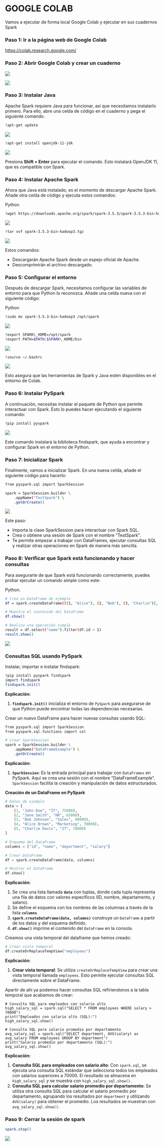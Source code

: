 # GOOGLE COLAB

Vamos a ejecutar de forma local Google Colab y ejecutar en sus cuadernos Spark

### Paso 1: Ir a la página web de Google Colab

<https://colab.research.google.com/>

### Paso 2: Abrir Google Colab y crear un cuaderno 

![](images/Aspose.Words.9722cfa8-9de7-465e-ac6a-73fabd9bf371.013.jpeg)

![](images/Aspose.Words.9722cfa8-9de7-465e-ac6a-73fabd9bf371.014.jpeg)

### Paso 3: Instalar Java

Apache Spark requiere Java para funcionar, así que necesitamos instalarlo primero. Para ello, abre una celda de código en el cuaderno y pega el siguiente comando:


```bash
!apt-get update
```
    

![](images/Aspose.Words.9722cfa8-9de7-465e-ac6a-73fabd9bf371.016.png)

```bash
!apt-get install openjdk-11-jdk
```
![](images/Aspose.Words.9722cfa8-9de7-465e-ac6a-73fabd9bf371.018.png)

Presiona **Shift + Enter** para ejecutar el comando. Esto instalará OpenJDK 11, que es compatible con Spark. 

### Paso 4: Instalar Apache Spark

Ahora que Java está instalado, es el momento de descargar Apache Spark. Añade otra celda de código y ejecuta estos comandos:

Python 

```bash
!wget https://downloads.apache.org/spark/spark-3.5.3/spark-3.5.3-bin-hadoop3.tgz
```

![](images/Aspose.Words.9722cfa8-9de7-465e-ac6a-73fabd9bf371.020.png)

```bash
!tar xvf spark-3.5.3-bin-hadoop3.tgz
```
![](images/Aspose.Words.9722cfa8-9de7-465e-ac6a-73fabd9bf371.022.png)

Estos comandos: 

- Descargarán Apache Spark desde un espejo oficial de Apache.
- Descomprimirán el archivo descargado.

### Paso 5: Configurar el entorno

Después de descargar Spark, necesitamos configurar las variables de entorno para que Python lo reconozca. Añade una celda nueva con el siguiente código:

Python 

```bash
!sudo mv spark-3.5.3-bin-hadoop3 /opt/spark
```

![](images/Aspose.Words.9722cfa8-9de7-465e-ac6a-73fabd9bf371.023.png)

```bash
!export SPARK\_HOME=/opt/spark 
!export PATH=$PATH:$SPARK\_HOME/bin 
```

![](images/Aspose.Words.9722cfa8-9de7-465e-ac6a-73fabd9bf371.025.png)

```bash
!source ~/.bashrc
```

![](images/Aspose.Words.9722cfa8-9de7-465e-ac6a-73fabd9bf371.027.png)

Esto asegura que las herramientas de Spark y Java estén disponibles en el entorno de Colab. 

### Paso 6: Instalar PySpark

A continuación, necesitas instalar el paquete de Python que permite interactuar con Spark. Esto lo puedes hacer ejecutando el siguiente comando:

```bash
!pip install pyspark
```

![](images/Aspose.Words.9722cfa8-9de7-465e-ac6a-73fabd9bf371.028.png)

Este comando instalará la biblioteca findspark, que ayuda a encontrar y configurar Spark en el entorno de Python. 

### Paso 7: Inicializar Spark

Finalmente, vamos a inicializar Spark. En una nueva celda, añade el siguiente código para hacerlo: 

```bash
from pyspark.sql import SparkSession 

spark = SparkSession.builder \ 
    .appName("TestSpark") \ 
    .getOrCreate() 
```
![](images/Aspose.Words.9722cfa8-9de7-465e-ac6a-73fabd9bf371.030.png)

Este paso: 

- Importa la clase SparkSession para interactuar con Spark SQL. 
- Crea o obtiene una sesión de Spark con el nombre "TestSpark". 
- Te permite empezar a trabajar con DataFrames, ejecutar consultas SQL y realizar otras operaciones en Spark de manera más sencilla.

### Paso 8: Verificar que Spark está funcionando y hacer consultas

Para asegurarte de que Spark está funcionando correctamente, puedes probar ejecutar un comando simple como este:

Python.

```bash
# Crea un DataFrame de ejemplo 
df = spark.createDataFrame([(1, "Alice"), (2, "Bob"), (3, "Charlie")], ["id", "name"]) 

# Muestra el contenido del DataFrame 
df.show() 

# Realiza una operación simple 
result = df.select("name").filter(df.id > 1) 
result.show() 
```
![](images/Aspose.Words.9722cfa8-9de7-465e-ac6a-73fabd9bf371.032.jpeg)

### Consultas SQL usando PySpark
Instalar, importar e instalar findspark:
```bash
!pip install pyspark findspark
import findspark
findspark.init()
```
**Explicación:** 
1. **`findspark.init()`** inicializa el entorno de `PySpark` para asegurarse de que Python puede encontrar todas las dependencias necesarias.

Crear un nuevo DataFrame para hacer nuevas consultas usando SQL:
```bash
from pyspark.sql import SparkSession
from pyspark.sql.functions import col

# Crear SparkSession
spark = SparkSession.builder \
    .appName("DataFrameExample") \
    .getOrCreate()
```
**Explicación:** 
1. **`SparkSession`**: Es la entrada principal para trabajar con `DataFrames` en PySpark. Aquí se crea una sesión con el nombre "DataFrameExample". `SparkSession` facilita la creación y manipulación de datos estructurados.

**Creación de un DataFrame en PySpark**
```python
# Datos de ejemplo
data = [
    (1, "John Doe", "IT", 75000),
    (2, "Jane Smith", "HR", 65000),
    (3, "Bob Johnson", "Sales", 80000),
    (4, "Alice Brown", "Marketing", 70000),
    (5, "Charlie Davis", "IT", 78000)
]

# Esquema del DataFrame
columns = ["id", "name", "department", "salary"]

# Crear DataFrame
df = spark.createDataFrame(data, columns)

# Mostrar el DataFrame
df.show()
```
**Explicación:** 
1. Se crea una lista llamada **`data`** con tuplas, donde cada tupla representa una fila de datos con valores específicos (ID, nombre, departamento, y salario).
2. Se define el esquema con los nombres de las columnas a través de la lista **`columns`**.
3. **`spark.createDataFrame(data, columns)`** construye un `DataFrame` a partir de los datos y del esquema definido.
4. **`df.show()`** imprime el contenido del `DataFrame` en la consola.

Creamos una vista temporal del dataframe que hemos creado:
```python
# Crear vista temporal
df.createOrReplaceTempView("employees")
```
**Explicación:** 
1. **Crear vista temporal**: Se utiliza `createOrReplaceTempView` para crear una vista temporal llamada `employees`. Esto permite ejecutar consultas SQL directamente sobre el DataFrame.

Apartir de ahi ya podemos hacer consultas SQL refiriendonos a la tabla temporal que acabamos de crear:
```
# Consulta SQL para empleados con salario alto
high_salary_sql = spark.sql("SELECT * FROM employees WHERE salary > 70000")
print("Empleados con salario alto (SQL):")
high_salary_sql.show()

# Consulta SQL para salario promedio por departamento
avg_salary_sql = spark.sql("SELECT department, AVG(salary) as avg_salary FROM employees GROUP BY department")
print("Salario promedio por departamento (SQL):")
avg_salary_sql.show()
```
**Explicación:** 
1. **Consulta SQL para empleados con salario alto**: Con `spark.sql`, se ejecuta una consulta SQL estándar que selecciona todos los empleados con salarios superiores a 70000. El resultado se almacena en `high_salary_sql` y se muestra con `high_salary_sql.show()`.
2. **Consulta SQL para calcular salario promedio por departamento**: Se utiliza otra consulta SQL para calcular el salario promedio por departamento, agrupando los resultados por `department` y utilizando `AVG(salary)` para obtener el promedio. Los resultados se muestran con `avg_salary_sql.show()`.

### Paso 9: Cerrar la sesión de spark

```bash
spark.stop()
```
![](images/Aspose.Words.9722cfa8-9de7-465e-ac6a-73fabd9bf371.034.png)
